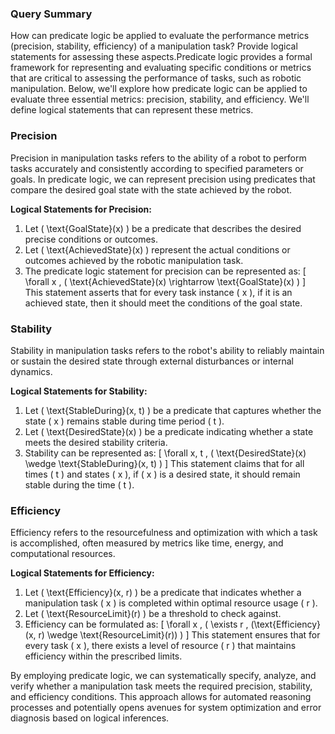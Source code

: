 ### Query Summary
How can predicate logic be applied to evaluate the performance metrics (precision, stability, efficiency) of a manipulation task? Provide logical statements for assessing these aspects.Predicate logic provides a formal framework for representing and evaluating specific conditions or metrics that are critical to assessing the performance of tasks, such as robotic manipulation. Below, we'll explore how predicate logic can be applied to evaluate three essential metrics: precision, stability, and efficiency. We'll define logical statements that can represent these metrics.

### Precision

Precision in manipulation tasks refers to the ability of a robot to perform tasks accurately and consistently according to specified parameters or goals. In predicate logic, we can represent precision using predicates that compare the desired goal state with the state achieved by the robot.

**Logical Statements for Precision:**

1. Let \( \text{GoalState}(x) \) be a predicate that describes the desired precise conditions or outcomes.
2. Let \( \text{AchievedState}(x) \) represent the actual conditions or outcomes achieved by the robotic manipulation task.
3. The predicate logic statement for precision can be represented as:
   \[
   \forall x \, ( \text{AchievedState}(x) \rightarrow \text{GoalState}(x) )
   \]
   This statement asserts that for every task instance \( x \), if it is an achieved state, then it should meet the conditions of the goal state.

### Stability

Stability in manipulation tasks refers to the robot's ability to reliably maintain or sustain the desired state through external disturbances or internal dynamics.

**Logical Statements for Stability:**

1. Let \( \text{StableDuring}(x, t) \) be a predicate that captures whether the state \( x \) remains stable during time period \( t \).
2. Let \( \text{DesiredState}(x) \) be a predicate indicating whether a state meets the desired stability criteria.
3. Stability can be represented as:
   \[
   \forall x, t \, ( \text{DesiredState}(x) \wedge \text{StableDuring}(x, t) )
   \]
   This statement claims that for all times \( t \) and states \( x \), if \( x \) is a desired state, it should remain stable during the time \( t \).

### Efficiency

Efficiency refers to the resourcefulness and optimization with which a task is accomplished, often measured by metrics like time, energy, and computational resources.

**Logical Statements for Efficiency:**

1. Let \( \text{Efficiency}(x, r) \) be a predicate that indicates whether a manipulation task \( x \) is completed within optimal resource usage \( r \).
2. Let \( \text{ResourceLimit}(r) \) be a threshold to check against.
3. Efficiency can be formulated as:
   \[
   \forall x \, ( \exists r \, (\text{Efficiency}(x, r) \wedge \text{ResourceLimit}(r)) )
   \]
   This statement ensures that for every task \( x \), there exists a level of resource \( r \) that maintains efficiency within the prescribed limits.

By employing predicate logic, we can systematically specify, analyze, and verify whether a manipulation task meets the required precision, stability, and efficiency conditions. This approach allows for automated reasoning processes and potentially opens avenues for system optimization and error diagnosis based on logical inferences.